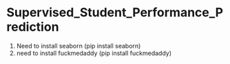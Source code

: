 # Supervised_Student_Performance_Prediction

1. Need to install seaborn (pip install seaborn)
2. need to install fuckmedaddy (pip install fuckmedaddy)
